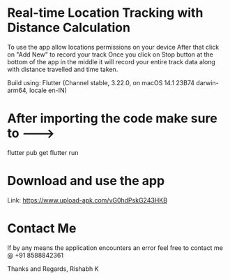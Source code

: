 
# Real-time Location Tracking with Distance Calculation
To use the app allow locations permissions on your device
After that click on "Add New" to record your track
Once you click on Stop button at the bottom of the app in the middle it will record your entire track data along with distance travelled and time taken.

Build using:
Flutter (Channel stable, 3.22.0, on macOS 14.1 23B74 darwin-arm64, locale en-IN)

# After importing the code make sure to --->
flutter pub get
flutter run

# Download and use the app 
Link: https://www.upload-apk.com/vG0hdPskG243HKB
# Contact Me
If by any means the application encounters an error feel free to contact me @ +91 8588842361

Thanks and Regards,
Rishabh K



